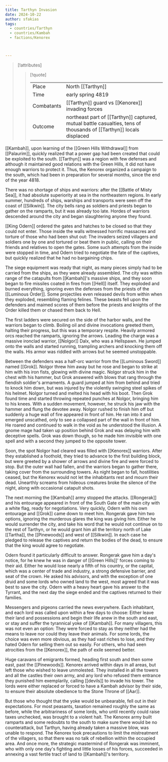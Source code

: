 ```yaml
---
title: Tarthyn Invasion
date: 2024-10-22
author: sfakias
tags:
  - countries/Tarthyn
  - countries/Kambah
  - factions/Kenorex



---
```

> [!attributes]
> 
> > [!quote]
> >
> > | | |
> > | --- | --- |
> > | Place | North [[Tarthyn]] |
> > | Time | early spring 4819 |
> > | Combatants | [[Tarthyn]] guard vs [[Kenorex]] invading forces |
> > | Outcome |  northeast part of [[Tarthyn]] captured, mutual battle casualties, tens of thousands of [[Tarthyn]] locals displaced |

[[Kambah]], upon learning of the [[Green Hills Withdrawal]] from [[Palaurim]], quickly realized that a power gap had been created that could be exploited to the south. [[Tarthyn]] was a region with few defenses and although it maintained good relations with the Green Hills, it did not have enough warriors to protect it. Thus, the Kenorex organized a campaign to the south, which had been in preparation for several months, since the end of the year 4818.

There was no shortage of ships and warriors: after the [[Battle of Misty Sea]], it had absolute superiority at sea in the northeastern regions. In early summer, hundreds of ships, warships and transports were seen off the coast of [[Silkwin]]. The city bells rang as soldiers and priests began to gather on the ramparts, but it was already too late. Hordes of warriors descended around the city and began slaughtering anyone they found.

[[King Odern]] ordered the gates and hatches to be closed so that they could not enter. Those inside the walls witnessed horrific massacres and torture of those who had been shut out: The invaders seized villagers and soldiers one by one and tortured or beat them in public, calling on their friends and relatives to open the gates. Some such attempts from the inside were stopped in time, and Odern tried to negotiate the fate of the captives, but quickly realized that he had no bargaining chips.

The siege equipment was ready that night, as many pieces simply had to be carried from the ships, as they were already assembled. The city was within range of the catapults from [[Kambah]]'s massive ships, and they soon began to fire missiles coated in fires from [[Hell]] itself. They exploded and burned everything, ignoring even the defenses from the priests of the [[Luminous Order]]. Some projectiles even released devils from within when they exploded, resembling flaming felines. These beasts fell upon the defenders and maimed scores of them before the priests and knights of the Order killed them or chased them back to Hell.

The first ladders were secured on the side of the harbor walls, and the warriors began to climb. Boiling oil and divine invocations greeted them, halting their progress, but this was a temporary respite. Heavily armored orcs reached the ramparts, ignoring the arrows. Leading the charge was a massive ironclad warrior, [[Nolgor]] Dalx, who was a Hellspawn. He jumped onto the walls and started running, trampling archers and knocking them off the walls. His armor was riddled with arrows but he seemed unstoppable.

Between the defenders was a half-orc warrior from the [[Luminous Sword]] named [[Grok]]. Nolgor threw him away but he rose and began to strike at him with his iron fists, glowing with divine magic. Nolgor struck him in the chest with his hammer, but Grok answered with blows that rang through the fiendish soldier's armaments. A guard jumped at him from behind and tried to knock him down, but was injured by the violently swinging steel spikes of his helmet. Nolgor turned and melted his head with his boot. Then Grok found time and started throwing repeated punches at Nolgor, bringing him to his knees. With a sudden movement, however, he struck his jaw with the hammer and flung the devotee away. Nolgor rushed to finish him off but suddenly a huge wall of fire appeared in front of him. He ran into it and emerged unscathed, only to see a collapsed part of the wall in front of him. He roared and continued to walk in the void as he understood the illusion. A gnome mage had taken up position behind Grok and was delaying him with deceptive spells. Grok was down though, so he made him invisible with one spell and with a second they jumped to the opposite tower.

Soon, the spot Nolgor had cleared was filled with [[Kenorex]] warriors. After they established a foothold, they tried to advance to the first building block, but were greeted by a shower of arrows and divine fire and were forced to stop. But the outer wall had fallen, and the warriors began to gather there, taking cover from the surrounding towers. As night began to fall, hostilities ceased, but the Kenorex would not let the inhabitants rest and mourn their dead. Unearthly screams from hideous creatures broke the silence of the night, along with occasional catapult shots.

The next morning the [[Kambah]] army stopped the attacks. [[Rongerak]] and his entourage appeared in front of the South Gate of the main city with a white flag, ready for negotiations. Very quickly, Odern with his own entourage and [[Grok]] came down to meet him. Rongerak gave him two options, ignoring the murderous glares the king was giving him. Either he would surrender the city, and take his word that he would not continue on to the rest of Tarthyn, or he would grant him all the territory north of Lake [[Tartha]], the [[Pinewoods]] and west of [[Silkwin]]. In each case he pledged to release the captives and return the bodies of the dead, to ensure that the king would agree to negotiate.

Odern found it particularly difficult to answer. Rongerak gave him a day's notice, for he knew he was in danger of [[Green Hills]]' forces coming to their aid. Either he would lose nearly a fifth of his country, or the capital, which was a center of trade and industry, a strong defensive barrier, and seat of the crown. He asked his advisors, and with the exception of one druid and some lords who owned land to the west, most agreed that it was best to save the city. Odern with a heavy heart gave his answer to the Tyrrant, and the next day the siege ended and the captives returned to their families.

Messengers and pigeons carried the news everywhere. Each inhabitant, and each lord was called upon within a few days to choose: Either leave their land and possessions and begin their life anew in the south and east, or stay and suffer the tyrannical yoke of [[Kambah]]. For many villagers, this was not even an option: They were forced to stay as they neither had the means to leave nor could they leave their animals. For some lords, the choice was even more obvious, as they had vast riches to lose, and they hated Odern for selling them out so easily. For others, who had seen atrocities from the [[Kenorex]], the path of exile seemed better.

Huge caravans of emigrants formed, heading first south and then some east, past the [[Pinewoods]]. Kenorex arrived within days in all areas, but left those who wished to leave unmolested. They installed in all the towers and all the castles their own army, and any lord who refused them entrance they punished him exemplarily, calling [[devils]] to invade his tower. The lords were either replaced or forced to have a Kambah advisor by their side, to ensure their absolute obedience to the Stone Throne of [[Aar]].

But those who thought that the yoke would be unbearable, fell out in their expectations. For most peasants, taxation remained roughly the same as before, while the arbitrariness of some lords, who until recently could raise taxes unchecked, was brought to a violent halt. The Kenorex army built ramparts and some redoubts to the south to make sure there would be no counterattack, but Tarthyn, having already taken a massive blow, was unable to respond. The Kenorex took precautions to limit the mistreatment of the villagers, so that there was no talk of rebellion within the occupied area. And once more, the strategic mastermind of Rongerak was imminent, who with only one day's fighting and little losses of his forces, succeeded in annexing a vast fertile tract of land to [[Kambah]]'s territory.
